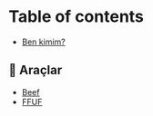 # Table of contents

* [Ben kimim?](README.md)

## 🚩 Araçlar

* [Beef](araclar/beef.md)
* [FFUF](araclar/ffuf.md)
<!-- * [Images & media](araclar/images-and-media.md)
* [Interactive blocks](araclar/interactive-blocks.md)
* [OpenAPI](araclar/openapi.md)
* [Integrations](araclar/integrations.md) -->
